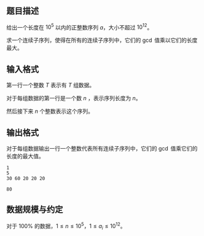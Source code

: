 ## 题目描述
给出一个长度在 $10^5$ 以内的正整数序列 $a$，大小不超过 $10 ^ {12}$。

求一个连续子序列，使得在所有的连续子序列中，它们的 $\gcd$ 值乘以它们的长度最大。

## 输入格式
第一行一个整数 $T$ 表示有 $T$ 组数据。

对于每组数据的第一行是一个数 $n$ ，表示序列长度为 $n$。

然后接下来 $n$ 个整数表示这个序列。

## 输出格式
对于每组数据输出一行一个整数代表所有连续子序列中，它们的 $\gcd$ 值乘它们的长度的最大值。

```input1
1 
5 
30 60 20 20 20
```
```output1
80
```
## 数据规模与约定

对于 $100\%$ 的数据，$1 \le n \le 10^5$，$1\le a_i \le 10^{12}$。 